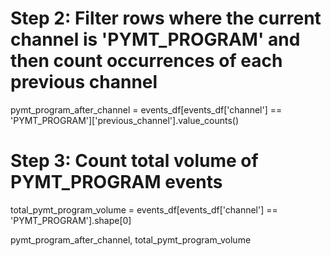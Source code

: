 # Step 2: Filter rows where the current channel is 'PYMT_PROGRAM' and then count occurrences of each previous channel
pymt_program_after_channel = events_df[events_df['channel'] == 'PYMT_PROGRAM']['previous_channel'].value_counts()

# Step 3: Count total volume of PYMT_PROGRAM events
total_pymt_program_volume = events_df[events_df['channel'] == 'PYMT_PROGRAM'].shape[0]

pymt_program_after_channel, total_pymt_program_volume
